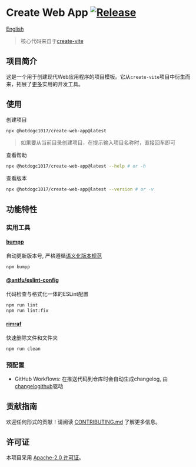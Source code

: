 # Create Web App [![Release](https://github.com/hotdogc1017/create-web-app/actions/workflows/release.yml/badge.svg)](https://github.com/hotdogc1017/create-web-app/actions/workflows/release.yml)

[English](README-EN.md)

> 核心代码来自于[create-vite](https://github.com/vitejs/vite/tree/main/packages/create-vite)

## 项目简介
这是一个用于创建现代Web应用程序的项目模板。它从`create-vite`项目中衍生而来，拓展了[更多](#功能特性)实用的开发工具。

## 使用

创建项目
```bash
npx @hotdogc1017/create-web-app@latest
```

> 如果要从当前目录创建项目，在提示输入项目名称时，直接回车即可

查看帮助
```bash
npx @hotdogc1017/create-web-app@latest --help # or -h
```

查看版本
```bash
npx @hotdogc1017/create-web-app@latest --version # or -v
```

## 功能特性

### 实用工具
#### [bumpp](https://github.com/antfu/bumpp)
自动更新版本号, 严格遵循[语义化版本规范](https://semver.org/)
```bash
npm bumpp
```

#### [@antfu/eslint-config](https://github.com/antfu/eslint-config)
代码检查与格式化一体的ESLint配置
```bash
npm run lint
npm run lint:fix
```

#### [rimraf](https://github.com/isaacs/rimraf#readme)
快速删除文件和文件夹
```bash
npm run clean
```

### 预配置
 - GitHub Workflows: 在推送代码到仓库时会自动生成changelog, 由[changelogithub](https://github.com/antfu/changelogithub)驱动

## 贡献指南
欢迎任何形式的贡献！请阅读 [CONTRIBUTING.md](CONTRIBUTING.md) 了解更多信息。

## 许可证
本项目采用 [Apache-2.0 许可证](LICENSE)。

